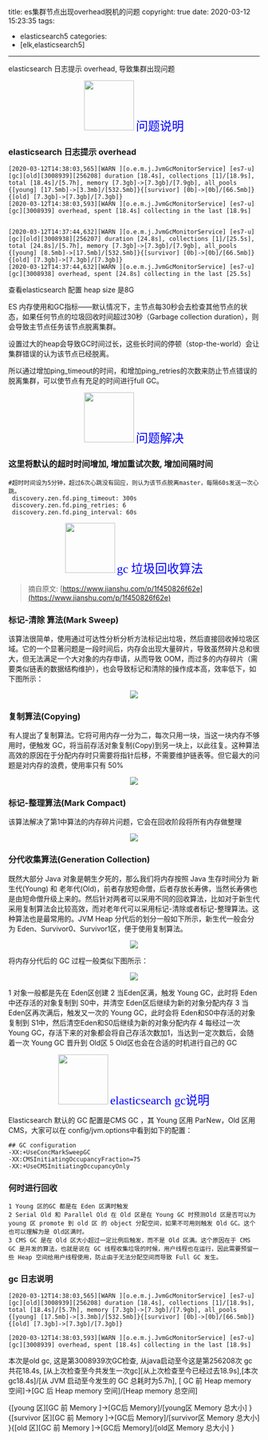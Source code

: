 title: es集群节点出现overhead脱机的问题
copyright: true
date: 2020-03-12 15:23:35
tags:
  - elasticsearch5
categories:
  - [elk,elasticsearch5]
---
elasticsearch 日志提示 overhead, 导致集群出现问题
<!--more -->


<center>
<img src="//zhangzw001.github.io/images/dockerniu.jpeg" width = "100" height = "100" style="border: 0"/>
<font color="blue" face="黑体" size=5>  问题说明 </font>
</center>

### elasticsearch 日志提示 overhead
```
[2020-03-12T14:38:03,565][WARN ][o.e.m.j.JvmGcMonitorService] [es7-u] [gc][old][3008939][256208] duration [18.4s], collections [1]/[18.9s], total [18.4s]/[5.7h], memory [7.3gb]->[7.3gb]/[7.9gb], all_pools {[young] [17.5mb]->[3.3mb]/[532.5mb]}{[survivor] [0b]->[0b]/[66.5mb]}{[old] [7.3gb]->[7.3gb]/[7.3gb]}
[2020-03-12T14:38:03,593][WARN ][o.e.m.j.JvmGcMonitorService] [es7-u] [gc][3008939] overhead, spent [18.4s] collecting in the last [18.9s]


[2020-03-12T14:37:44,632][WARN ][o.e.m.j.JvmGcMonitorService] [es7-u] [gc][old][3008938][256207] duration [24.8s], collections [1]/[25.5s], total [24.8s]/[5.7h], memory [7.3gb]->[7.3gb]/[7.9gb], all_pools {[young] [8.5mb]->[17.5mb]/[532.5mb]}{[survivor] [0b]->[0b]/[66.5mb]}{[old] [7.3gb]->[7.3gb]/[7.3gb]}
[2020-03-12T14:37:44,632][WARN ][o.e.m.j.JvmGcMonitorService] [es7-u] [gc][3008938] overhead, spent [24.8s] collecting in the last [25.5s]
```

查看elasticsearch 配置 heap size 是8G

ES 内存使用和GC指标——默认情况下，主节点每30秒会去检查其他节点的状态，如果任何节点的垃圾回收时间超过30秒（Garbage collection duration），则会导致主节点任务该节点脱离集群。

设置过大的heap会导致GC时间过长，这些长时间的停顿（stop-the-world）会让集群错误的认为该节点已经脱离。

所以通过增加ping_timeout的时间，和增加ping_retries的次数来防止节点错误的脱离集群，可以使节点有充足的时间进行full GC。

<center>
<img src="//zhangzw001.github.io/images/dockerniu.jpeg" width = "100" height = "100" style="border: 0"/>
<font color="blue" face="黑体" size=5>  问题解决 </font>
</center>

### 这里将默认的超时时间增加, 增加重试次数, 增加间隔时间

```
#超时时间设为5分钟，超过6次心跳没有回应，则认为该节点脱离master，每隔60s发送一次心跳。
 discovery.zen.fd.ping_timeout: 300s
 discovery.zen.fd.ping_retries: 6
 discovery.zen.fd.ping_interval: 60s
```


<center>
<img src="//zhangzw001.github.io/images/dockerniu.jpeg" width = "100" height = "100" style="border: 0"/>
<font color="blue" face="黑体" size=5>  gc 垃圾回收算法 </font>
</center>

> 摘自原文: [https://www.jianshu.com/p/1f450826f62e](https://www.jianshu.com/p/1f450826f62e)


### 标记-清除 算法(Mark Sweep)
该算法很简单，使用通过可达性分析分析方法标记出垃圾，然后直接回收掉垃圾区域。它的一个显著问题是一段时间后，内存会出现大量碎片，导致虽然碎片总和很大，但无法满足一个大对象的内存申请，从而导致 OOM，而过多的内存碎片（需要类似链表的数据结构维护），也会导致标记和清除的操作成本高，效率低下，如下图所示：

<center>
<img src="//zhangzw001.github.io/images/38/gc1.jpg">
</center>


### 复制算法(Copying)
有人提出了复制算法。它将可用内存一分为二，每次只用一块，当这一块内存不够用时，便触发 GC，将当前存活对象复制(Copy)到另一块上，以此往复。这种算法高效的原因在于分配内存时只需要将指针后移，不需要维护链表等。但它最大的问题是对内存的浪费，使用率只有 50%

<center>
<img src="//zhangzw001.github.io/images/38/gc2.jpg">
</center>


### 标记-整理算法(Mark Compact)

该算法解决了第1中算法的内存碎片问题，它会在回收阶段将所有内存做整理

<center>
<img src="//zhangzw001.github.io/images/38/gc3.jpg">
</center>

### 分代收集算法(Generation Collection)

既然大部分 Java 对象是朝生夕死的，那么我们将内存按照 Java 生存时间分为 新生代(Young) 和 老年代(Old)，前者存放短命僧，后者存放长寿佛，当然长寿佛也是由短命僧升级上来的。然后针对两者可以采用不同的回收算法，比如对于新生代采用复制算法会比较高效，而对老年代可以采用标记-清除或者标记-整理算法。这种算法也是最常用的。JVM Heap 分代后的划分一般如下所示，新生代一般会分为 Eden、Survivor0、Survivor1区，便于使用复制算法。

<center>
<img src="//zhangzw001.github.io/images/38/gc4.jpg">
</center>

将内存分代后的 GC 过程一般类似下图所示：

<center>
<img src="//zhangzw001.github.io/images/38/gc5.jpg">
</center>

1 对象一般都是先在 Eden区创建
2 当Eden区满，触发 Young GC，此时将 Eden中还存活的对象复制到 S0中，并清空 Eden区后继续为新的对象分配内存
3 当Eden区再次满后，触发又一次的 Young GC，此时会将 Eden和S0中存活的对象复制到 S1中，然后清空Eden和S0后继续为新的对象分配内存
4 每经过一次 Young GC，存活下来的对象都会将自己存活次数加1，当达到一定次数后，会随着一次 Young GC 晋升到 Old区
5 Old区也会在合适的时机进行自己的 GC





<center>
<img src="//zhangzw001.github.io/images/dockerniu.jpeg" width = "100" height = "100" style="border: 0"/>
<font color="blue" face="黑体" size=5>  elasticsearch gc说明 </font>
</center>

Elasticsearch 默认的 GC 配置是CMS GC ，其 Young 区用 ParNew，Old 区用CMS，大家可以在 config/jvm.options中看到如下的配置：

```
## GC configuration
-XX:+UseConcMarkSweepGC
-XX:CMSInitiatingOccupancyFraction=75
-XX:+UseCMSInitiatingOccupancyOnly
```

### 何时进行回收
```
1 Young 区的GC 都是在 Eden 区满时触发
2 Serial Old 和 Parallel Old 在 Old 区是在 Young GC 时预测Old 区是否可以为 young 区 promote 到 old 区 的 object 分配空间，如果不可用则触发 Old GC。这个也可以理解为是 Old区满时。
3 CMS GC 是在 Old 区大小超过一定比例后触发，而不是 Old 区满。这个原因在于 CMS GC 是并发的算法，也就是说在 GC 线程收集垃圾的时候，用户线程也在运行，因此需要预留一些 Heap 空间给用户线程使用，防止由于无法分配空间而导致 Full GC 发生。
```

### gc 日志说明
```
[2020-03-12T14:38:03,565][WARN ][o.e.m.j.JvmGcMonitorService] [es7-u] [gc][old][3008939][256208] duration [18.4s], collections [1]/[18.9s], total [18.4s]/[5.7h], memory [7.3gb]->[7.3gb]/[7.9gb], all_pools {[young] [17.5mb]->[3.3mb]/[532.5mb]}{[survivor] [0b]->[0b]/[66.5mb]}{[old] [7.3gb]->[7.3gb]/[7.3gb]}

[2020-03-12T14:38:03,593][WARN ][o.e.m.j.JvmGcMonitorService] [es7-u] [gc][3008939] overhead, spent [18.4s] collecting in the last [18.9s]
```

本次是old gc, 这是第3008939次GC检查, 从java启动至今这是第256208次 gc 共花18.4s, [从上次检查至今共发生一次gc][从上次检查至今已经过去18.9s],[本次gc18.4s]/[从 JVM 启动至今发生的 GC 总耗时为5.7h],  [ GC 前 Heap memory 空间]->[GC 后 Heap memory 空间]/[Heap memory 总空间]

{[young 区][GC 前 Memory ]->[GC后 Memory]/[young区 Memory 总大小] } {[survivor 区][GC 前 Memory ]->[GC后 Memory]/[survivor区 Memory 总大小] }{[old 区][GC 前 Memory ]->[GC后 Memory]/[old区 Memory 总大小] }
